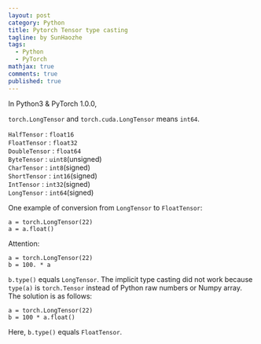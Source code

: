 ```yaml
---
layout: post
category: Python
title: Pytorch Tensor type casting
tagline: by SunHaozhe
tags: 
  - Python
  - PyTorch
mathjax: true
comments: true
published: true
---
```


In Python3 & PyTorch 1.0.0,

`torch.LongTensor` and `torch.cuda.LongTensor` means `int64`.<br>

`HalfTensor` : `float16`<br> 
`FloatTensor` : `float32`<br> 
`DoubleTensor` : `float64`<br>
`ByteTensor` : `uint8`(unsigned)<br> 
`CharTensor` : `int8`(signed)<br> 
`ShortTensor` : `int16`(signed)<br> 
`IntTensor` : `int32`(signed)<br> 
`LongTensor` : `int64`(signed)<br> 

One example of conversion from `LongTensor` to `FloatTensor`:

```
a = torch.LongTensor(22)
a = a.float()
```

Attention:
```
a = torch.LongTensor(22)
b = 100. * a

```
`b.type()` equals `LongTensor`. The implicit type casting did not work because `type(a)` is `torch.Tensor` instead of Python raw numbers or Numpy array.
<br>The solution is as follows:
```
a = torch.LongTensor(22)
b = 100 * a.float()
```
Here, `b.type()` equals `FloatTensor`.
